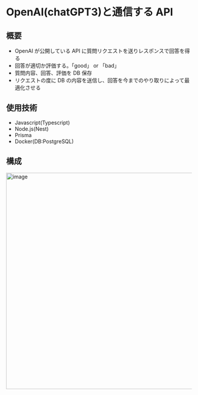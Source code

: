 # OpenAI(chatGPT3)と通信する API

## 概要
- OpenAI が公開している API に質問リクエストを送りレスポンスで回答を得る
- 回答が適切か評価する。「good」 or 「bad」
- 質問内容、回答、評価を DB 保存
- リクエストの度に DB の内容を送信し、回答を今までのやり取りによって最適化させる

## 使用技術

- Javascript(Typescript)
- Node.js(Nest)
- Prisma
- Docker(DB:PostgreSQL)

## 構成

<img width="588" alt="image" src="https://github.com/naitoyuma7110/OpenAI-API/assets/128150297/121229b4-8502-4f25-b1d1-8f883457ef2e">
